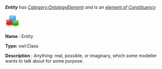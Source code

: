 ___Entity__ 
 has
 [Category:OntologyElement](../../Category/OntologyElement "Category:OntologyElement") 
 and is an
 [element of](../../Property/ElementOf "Property:ElementOf") 
[Constituency](../../Submissions/Constituency "Submissions:Constituency")_




  





[![Class](../images/thumb/2/27/Class.gif/45px-Class.gif)](../../Image/Class.gif "Class")


__Name__ 
 : Entity
 



__Type:__ 
 owl:Class
 



__Description__ 
 : Anything: real, possible, or imaginary, which some modeller wants to talk about for some purpose.